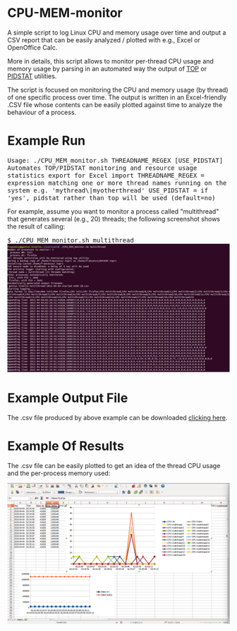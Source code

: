 # CPU-MEM-monitor
A simple script to log Linux CPU and memory usage over time and output a CSV report that can be easily
analyzed / plotted with e.g., Excel or OpenOffice Calc.

More in details, this script allows to monitor per-thread CPU usage and memory usage by parsing 
in an automated way the output of <a href="http://linux.die.net/man/1/top">TOP</a> or 
<a href="http://sebastien.godard.pagesperso-orange.fr/index.html">PIDSTAT</a> utilities.

The script is focused on monitoring the CPU and memory usage (by thread) of one specific process over time.
The output is written in an Excel-friendly .CSV file whose contents can be easily plotted against time
to analyze the behaviour of a process.


# Example Run

<tt>
    Usage: ./CPU_MEM_monitor.sh THREADNAME_REGEX [USE_PIDSTAT]
    Automates TOP/PIDSTAT monitoring and resource usage statistics export for Excel import
      THREADNAME_REGEX = expression matching one or more thread names running on the system
                         e.g. 'mythread\|myotherthread'
      USE_PIDSTAT = if 'yes', pidstat rather than top will be used (default=no)
</tt>

For example, assume you want to monitor a process called "multithread" that generates several (e.g., 20) threads;
the following screenshot shows the result of calling:

<tt>
    $ ./CPU_MEM_monitor.sh multithread
</tt>

<img src="docs/script_screenshot.png" />


# Example Output File

The .csv file produced by above example can be downloaded
<a href="docs/ubuntu-multithread-2015-04-04-started-at02-28.csv">clicking here</a>.


# Example Of Results

The .csv file can be easily plotted to get an idea of the thread CPU usage and the per-process memory used:

<img src="docs/openoffice_calc_screenshot.png" />

